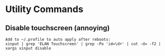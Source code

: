 # Utility Commands

## Disable touchscreen (annoying)
```
Add to ~/.profile to auto apply after reboots: 
xinput | grep 'ELAN Touchscreen' | grep -Po 'id=\d+' | cut -d= -f2 | xargs xinput disable
```
